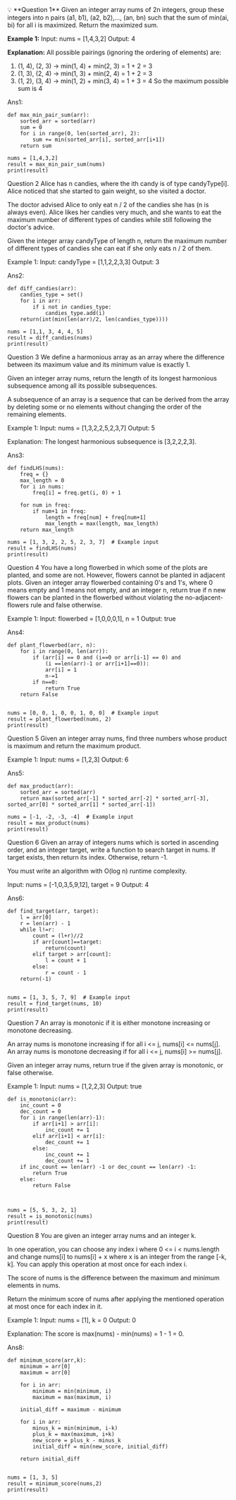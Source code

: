 <aside>
💡 **Question 1**
Given an integer array nums of 2n integers, group these integers into n pairs (a1, b1), (a2, b2),..., (an, bn) such that the sum of min(ai, bi) for all i is maximized. Return the maximized sum.

**Example 1:**
Input: nums = [1,4,3,2]
Output: 4

**Explanation:** All possible pairings (ignoring the ordering of elements) are:

1. (1, 4), (2, 3) -> min(1, 4) + min(2, 3) = 1 + 2 = 3
2. (1, 3), (2, 4) -> min(1, 3) + min(2, 4) = 1 + 2 = 3
3. (1, 2), (3, 4) -> min(1, 2) + min(3, 4) = 1 + 3 = 4
So the maximum possible sum is 4
</aside>

Ans1:

```
def max_min_pair_sum(arr):
    sorted_arr = sorted(arr)
    sum = 0
    for i in range(0, len(sorted_arr), 2):
        sum += min(sorted_arr[i], sorted_arr[i+1])
    return sum

nums = [1,4,3,2]
result = max_min_pair_sum(nums)
print(result)
```

Question 2
Alice has n candies, where the ith candy is of type candyType[i]. Alice noticed that she started to gain weight, so she visited a doctor. 

The doctor advised Alice to only eat n / 2 of the candies she has (n is always even). Alice likes her candies very much, and she wants to eat the maximum number of different types of candies while still following the doctor's advice. 

Given the integer array candyType of length n, return the maximum number of different types of candies she can eat if she only eats n / 2 of them.

Example 1:
Input: candyType = [1,1,2,2,3,3]
Output: 3

Ans2: 

```
def diff_candies(arr):
    candies_type = set()
    for i in arr:
        if i not in candies_type:
            candies_type.add(i)
    return(int(min(len(arr)/2, len(candies_type))))

nums = [1,1, 3, 4, 4, 5]
result = diff_candies(nums)
print(result)
```

Question 3
We define a harmonious array as an array where the difference between its maximum value
and its minimum value is exactly 1.

Given an integer array nums, return the length of its longest harmonious subsequence
among all its possible subsequences.

A subsequence of an array is a sequence that can be derived from the array by deleting some or no elements without changing the order of the remaining elements.

Example 1:
Input: nums = [1,3,2,2,5,2,3,7]
Output: 5

Explanation: The longest harmonious subsequence is [3,2,2,2,3].

Ans3:

```
def findLHS(nums):
    freq = {}
    max_length = 0
    for i in nums:
        freq[i] = freq.get(i, 0) + 1
    
    for num in freq:
        if num+1 in freq:
            length = freq[num] + freq[num+1]
            max_length = max(length, max_length)
    return max_length

nums = [1, 3, 2, 2, 5, 2, 3, 7]  # Example input
result = findLHS(nums)
print(result)
```

Question 4
You have a long flowerbed in which some of the plots are planted, and some are not.
However, flowers cannot be planted in adjacent plots.
Given an integer array flowerbed containing 0's and 1's, where 0 means empty and 1 means not empty, and an integer n, return true if n new flowers can be planted in the flowerbed without violating the no-adjacent-flowers rule and false otherwise.

Example 1:
Input: flowerbed = [1,0,0,0,1], n = 1
Output: true

Ans4:

```
def plant_flowerbed(arr, n):
    for i in range(0, len(arr)):
        if (arr[i] == 0 and (i==0 or arr[i-1] == 0) and 
            (i ==len(arr)-1 or arr[i+1]==0)):
            arr[i] = 1
            n-=1
        if n==0:
            return True
    return False


nums = [0, 0, 1, 0, 0, 1, 0, 0]  # Example input
result = plant_flowerbed(nums, 2)
print(result)
```

Question 5
Given an integer array nums, find three numbers whose product is maximum and return the maximum product.

Example 1:
Input: nums = [1,2,3]
Output: 6

Ans5:

```
def max_product(arr):
    sorted_arr = sorted(arr)
    return max(sorted_arr[-1] * sorted_arr[-2] * sorted_arr[-3], sorted_arr[0] * sorted_arr[1] * sorted_arr[-1])

nums = [-1, -2, -3, -4]  # Example input
result = max_product(nums)
print(result)
```

Question 6
Given an array of integers nums which is sorted in ascending order, and an integer target,
write a function to search target in nums. If target exists, then return its index. Otherwise,
return -1.

You must write an algorithm with O(log n) runtime complexity.

Input: nums = [-1,0,3,5,9,12], target = 9
Output: 4

Ans6:

```
def find_target(arr, target):
    l = arr[0]
    r = len(arr) - 1
    while l!=r:
        count = (l+r)//2
        if arr[count]==target:
            return(count)
        elif target > arr[count]:
            l = count + 1
        else:
            r = count - 1
    return(-1)


nums = [1, 3, 5, 7, 9]  # Example input
result = find_target(nums, 10)
print(result)
```

Question 7
An array is monotonic if it is either monotone increasing or monotone decreasing.

An array nums is monotone increasing if for all i <= j, nums[i] <= nums[j]. An array nums is
monotone decreasing if for all i <= j, nums[i] >= nums[j].

Given an integer array nums, return true if the given array is monotonic, or false otherwise.

Example 1:
Input: nums = [1,2,2,3]
Output: true

```
def is_monotonic(arr):
    inc_count = 0
    dec_count = 0
    for i in range(len(arr)-1):
        if arr[i+1] > arr[i]:
            inc_count += 1
        elif arr[i+1] < arr[i]:
            dec_count += 1
        else:
            inc_count += 1
            dec_count += 1
    if inc_count == len(arr) -1 or dec_count == len(arr) -1:
        return True
    else:
        return False



nums = [5, 5, 3, 2, 1]
result = is_monotonic(nums)
print(result)
```

Question 8
You are given an integer array nums and an integer k.

In one operation, you can choose any index i where 0 <= i < nums.length and change nums[i] to nums[i] + x where x is an integer from the range [-k, k]. You can apply this operation at most once for each index i.

The score of nums is the difference between the maximum and minimum elements in nums.

Return the minimum score of nums after applying the mentioned operation at most once for each index in it.

Example 1:
Input: nums = [1], k = 0
Output: 0

Explanation: The score is max(nums) - min(nums) = 1 - 1 = 0.

Ans8:

```
def minimum_score(arr,k):
    minimum = arr[0]
    maximum = arr[0]

    for i in arr:
        minimum = min(minimum, i)
        maximum = max(maximum, i)
    
    initial_diff = maximum - minimum

    for i in arr:
        minus_k = min(minimum, i-k)
        plus_k = max(maximum, i+k)
        new_score = plus_k - minus_k
        initial_diff = min(new_score, initial_diff)
    
    return initial_diff


nums = [1, 3, 5]
result = minimum_score(nums,2)
print(result)
```